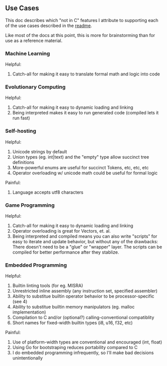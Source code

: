 ## Use Cases
This doc describes which "not in C" features I attribute to supporting each of
the use cases described in the [readme](../readme.md).

Like most of the docs at this point, this is more for brainstorming than
for use as a reference material.

### Machine Learning

Helpful:
 1. Catch-all for making it easy to translate formal math and logic into code

### Evolutionary Computing

Helpful:
 1. Catch-all for making it easy to dynamic loading and linking
 2. Being interpreted makes it easy to run generated code (compiled lets it run fast)

### Self-hosting

Helpful:
 1. Unicode strings by default
 2. Union types (eg. int|text) and the "empty" type allow succinct tree definitions
 3. More-powerful enums are useful for succinct Tokens, etc, etc, etc
 4. Operator overloading w/ unicode math could be useful for formal logic

Painful:
 1. Language accepts utf8 characters

### Game Programming

Helpful:
 1. Catch-all for making it easy to dynamic loading and linking
 2. Operator overloading is great for Vectors, et. al.
 3. Being interpreted and compiled means you can also write "scripts" for easy
    to iterate and update behavior, but without any of the drawbacks:
      There doesn't need to be a "glue" or "wrapper" layer.
      The scripts can be compiled for better performance after they stablize.

### Embedded Programming

Helpful:
 1. Builtin linting tools (for eg. MISRA)
 2. Unrestricted inline assembly (any instruction set, specified assembler)
 3. Ability to substitue builtin operator behavior to be processor-specific (see 4)
 4. Ability to substitue builtin memory manipulators (eg. malloc implementation)
 5. Compilation to C and/or (optional?) calling-conventional compatiblity
 6. Short names for fixed-width builtin types (i8, u16, f32, etc)

Painful:
 1. Use of platform-width types are conventional and encouraged (int, float)
 2. Using Go for bootstraping reduces portability compared to C
 3. I do embedded programming infrequently, so I'll make bad decisions unintentionally
